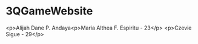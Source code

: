 # 3QGameWebsite
&lt;p>Alijah Dane P. Andaya&lt;p>Maria Althea F. Espiritu - 23&lt;/p> &lt;p>Czevie Sigue - 29&lt;/p>
